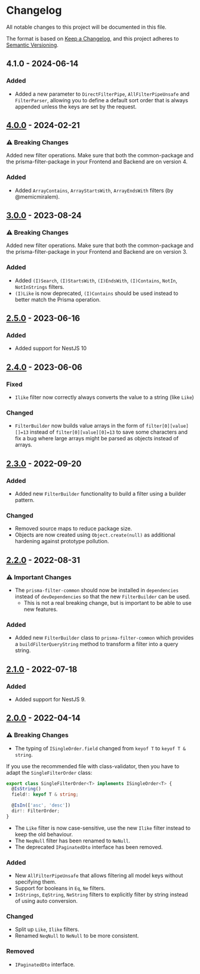 # Changelog
All notable changes to this project will be documented in this file.

The format is based on [Keep a Changelog](https://keepachangelog.com/en/1.0.0/),
and this project adheres to [Semantic Versioning](https://semver.org/spec/v2.0.0.html).

## 4.1.0 - 2024-06-14
### Added
- Added a new parameter to `DirectFilterPipe`, `AllFilterPipeUnsafe` and `FilterParser`, allowing you to define a default sort order that is always appended unless the keys are set by the request.

## [4.0.0] - 2024-02-21
### :warning: Breaking Changes
Added new filter operations. Make sure that both the common-package and the prisma-filter-package in your Frontend and Backend are on version 4.

### Added
- Added `ArrayContains`, `ArrayStartsWith`, `ArrayEndsWith` filters (by @memicmiralem).

## [3.0.0] - 2023-08-24
### :warning: Breaking Changes
Added new filter operations. Make sure that both the common-package and the prisma-filter-package in your Frontend and Backend are on version 3.

### Added
- Added `(I)Search`, `(I)StartsWith`, `(I)EndsWith`, `(I)Contains`, `NotIn`, `NotInStrings` filters.
- `(I)Like` is now deprecated, `(I)Contains` should be used instead to better match the Prisma operation.

## [2.5.0] - 2023-06-16
### Added
- Added support for NestJS 10

## [2.4.0] - 2023-06-06
### Fixed
- `Ilike` filter now correctly always converts the value to a string (like `Like`)

### Changed
- `FilterBuilder` now builds value arrays in the form of `filter[0][value][]=13` instead of `filter[0][value][0]=13` to
  save some characters and fix a bug where large arrays might be parsed as objects instead of arrays.


## [2.3.0] - 2022-09-20
### Added
- Added new `FilterBuilder` functionality to build a filter using a builder pattern.

### Changed
- Removed source maps to reduce package size.
- Objects are now created using `Object.create(null)` as additional hardening against prototype pollution.

## [2.2.0] - 2022-08-31
### :warning: Important Changes
- The `prisma-filter-common` should now be installed in `dependencies` instead of `devDependencies` so that the new `FilterBuilder` can be used.
  - This is not a real breaking change, but is important to be able to use new features.

### Added
- Added new `FilterBuilder` class to `prisma-filter-common` which provides a `buildFilterQueryString` method 
to transform a filter into a query string.

## [2.1.0] - 2022-07-18
### Added
- Added support for NestJS 9.

## [2.0.0] - 2022-04-14
### :warning: Breaking Changes
- The typing of `ISingleOrder.field` changed from `keyof T` to `keyof T & string`.

If you use the recommended file with class-validator, then you have to adapt the `SingleFilterOrder` class:
```typescript
export class SingleFilterOrder<T> implements ISingleOrder<T> {
  @IsString()
  field!: keyof T & string;

  @IsIn(['asc', 'desc'])
  dir!: FilterOrder;
}
```
- The `Like` filter is now case-sensitive, use the new `Ilike` filter instead to keep the old behaviour.
- The `NeqNull` filter has been renamed to `NeNull`.
- The deprecated `IPaginatedDto` interface has been removed.

### Added
- New `AllFilterPipeUnsafe` that allows filtering all model keys without specifying them.
- Support for booleans in `Eq`, `Ne` filters.
- `InStrings`, `EqString`, `NeString` filters to explicitly filter by string instead of using auto conversion.

### Changed
- Split up `Like`, `Ilike` filters.
- Renamed `NeqNull` to `NeNull` to be more consistent.

### Removed
- `IPaginatedDto` interface.

[4.0.0]: https://github.com/chax-at/prisma-filter/compare/3.0.0...4.0.0
[3.0.0]: https://github.com/chax-at/prisma-filter/compare/2.5.0...3.0.0
[2.5.0]: https://github.com/chax-at/prisma-filter/compare/2.4.0...2.5.0
[2.4.0]: https://github.com/chax-at/prisma-filter/compare/2.3.0...2.4.0
[2.3.0]: https://github.com/chax-at/prisma-filter/compare/2.2.0...2.3.0
[2.2.0]: https://github.com/chax-at/prisma-filter/compare/2.1.0...2.2.0
[2.1.0]: https://github.com/chax-at/prisma-filter/compare/2.0.0...2.1.0
[2.0.0]: https://github.com/chax-at/prisma-filter/releases/tag/2.0.0
